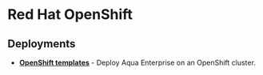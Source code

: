 # Red Hat OpenShift

## Deployments
* [**OpenShift templates**](templates/) - Deploy Aqua Enterprise on an OpenShift cluster.
  
